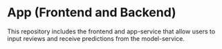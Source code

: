 # App (Frontend and Backend)

This repository includes the frontend and app-service that allow users to input reviews and receive predictions from the model-service.
